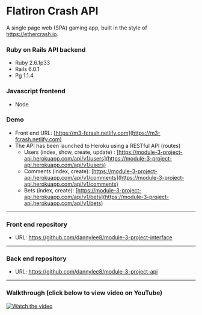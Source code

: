 # Flatiron Crash API

A single page web (SPA) gaming app, built in the style of https://ethercrash.io.

### Ruby on Rails API backend

* Ruby 2.6.1p33
* Rails 6.0.1
* Pg 1.1.4

### Javascript frontend

* Node

### Demo

* Front end URL: [https://m3-fcrash.netlify.com](https://m3-fcrash.netlify.com)
* The API has been launched to Heroku using a RESTful API (routes)
    * Users (index, show, create, update) : [https://module-3-project-api.herokuapp.com/api/v1/users](https://module-3-project-api.herokuapp.com/api/v1/users)
    * Comments (index, create): [https://module-3-project-api.herokuapp.com/api/v1/comments](https://module-3-project-api.herokuapp.com/api/v1/comments)
    * Bets (index, create): [https://module-3-project-api.herokuapp.com/api/v1/bets](https://module-3-project-api.herokuapp.com/api/v1/bets)

- - -

### Front end repository

* URL: https://github.com/dannylee8/module-3-project-interface

- - -

### Back end repository

* URL: https://github.com/dannylee8/module-3-project-api

- - -

### Walkthrough (click below to view video on YouTube)
[![Watch the video](https://img.youtube.com/vi/m2Lazu5jA8g/maxresdefault.jpg)](https://www.youtube.com/watch?v=m2Lazu5jA8g)

